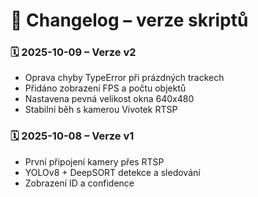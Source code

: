 # 📜 Changelog – verze skriptů

### 🗓️ 2025-10-09 – Verze v2
- Oprava chyby TypeError při prázdných trackech
- Přidáno zobrazení FPS a počtu objektů
- Nastavena pevná velikost okna 640x480
- Stabilní běh s kamerou Vivotek RTSP

### 🗓️ 2025-10-08 – Verze v1
- První připojení kamery přes RTSP
- YOLOv8 + DeepSORT detekce a sledování
- Zobrazení ID a confidence
